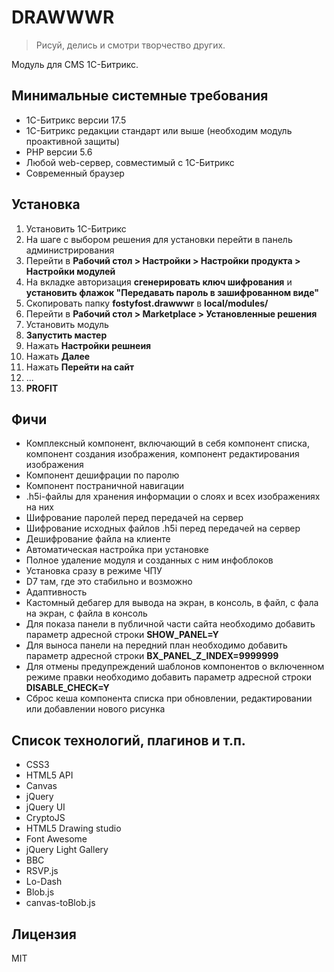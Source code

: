 # DRAWWWR
> Рисуй, делись и смотри творчество других.

Модуль для CMS 1С-Битрикс.

## Минимальные системные требования
  - 1С-Битрикс версии 17.5
  - 1C-Битрикс редакции стандарт или выше (необходим модуль проактивной защиты)
  - PHP версии 5.6
  - Любой web-сервер, совместимый с 1С-Битрикс
  - Современный браузер

## Установка
1. Установить 1С-Битрикс
2. На шаге с выбором решения для установки перейти в панель администрирования
3. Перейти в **Рабочий стол > Настройки > Настройки продукта > Настройки модулей**
4. На вкладке авторизация **сгенерировать ключ шифрования** и **установить флажок "Передавать пароль в зашифрованном виде"**
3. Скопировать папку **fostyfost.drawwwr** в **local/modules/**
4. Перейти в **Рабочий стол > Marketplace > Установленные решения**
5. Установить модуль
6. **Запустить мастер**
7. Нажать **Настройки решнеия**
8. Нажать **Далее**
9. Нажать **Перейти на сайт**
10. ...
11. **PROFIT**

## Фичи
* Комплексный компонент, включающий в себя компонент списка, компонент создания изображения, компонент редактирования
 изображения
* Компонент дешифрации по паролю
* Компонент постраничной навигации
* .h5i-файлы для хранения информации о слоях и всех изображениях на них
* Шифрование паролей перед передачей на сервер
* Шифрование исходных файлов .h5i перед передачей на сервер
* Дешифрование файла на клиенте
* Автоматическая настройка при установке
* Полное удаление модуля и созданных с ним инфоблоков
* Установка сразу в режиме ЧПУ
* D7 там, где это стабильно и возможно
* Адаптивность
* Кастомный дебагер для вывода на экран, в консоль, в файл, с фала на экран, с файла в консоль
* Для показа панели в публичной части сайта необходимо добавить параметр адресной строки **SHOW_PANEL=Y**
* Для выноса панели на передний план необходимо добавить параметр адресной строки **BX_PANEL_Z_INDEX=9999999**
* Для отмены предупреждений шаблонов компонентов о включенном режиме правки необходимо добавить параметр адресной 
строки **DISABLE_CHECK=Y**
* Сброс кеша компонента списка при обновлении, редактировании или добавлении нового рисунка

## Список технологий, плагинов и т.п.
* CSS3
* HTML5 API
* Canvas
* jQuery
* jQuery UI
* CryptoJS
* HTML5 Drawing studio
* Font Awesome
* jQuery Light Gallery
* BBC
* RSVP.js
* Lo-Dash
* Blob.js
* canvas-toBlob.js

## Лицензия
MIT

